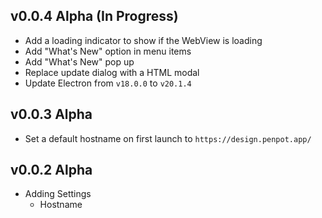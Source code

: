 ## v0.0.4 Alpha (In Progress)
 - Add a loading indicator to show if the WebView is loading
 - Add "What's New" option in menu items
 - Add "What's New" pop up
 - Replace update dialog with a HTML modal
 - Update Electron from `v18.0.0` to `v20.1.4`

## v0.0.3 Alpha
 - Set a default hostname on first launch to `https://design.penpot.app/`

## v0.0.2 Alpha
 - Adding Settings
   - Hostname